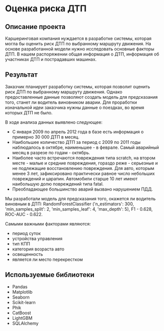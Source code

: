# Оценка риска ДТП

## Описание проекта

Каршеринговая компания нуждается в разработке системы, которая могла бы оценить риск ДТП по выбранному маршруту движения. На основе разработанной модели нужно исследовать основные факторы ДТП. В нашем распоряжении общая информация о ДТП, информация об участниках ДТП и пострадавших машинах.

## Результат

Заказчик планирует разработку системы, которая позволит оценить риск ДТП по выбранному маршруту движения. Однако предоставленные данные позволяют создать модель для предсказания того, станет ли водитель виновником аварии. Для проработки изначальной идеи заказчика нужны данные о поездках, во время которых ДТП не было. 

В ходе анализа данных выявлено следующее:
- С января 2009 по апрель 2012 года в базе есть информация о примерно 30 000 ДТП в месяц. 
- Наибольшее количество ДТП за период с 2009 по 2011 годы наблюдалось в октябре, наименьшее - в феврале. Самый аварийный месяц в разрезе по годам - октябрь.
- Наиболее часто встречаются повреждения типа scratch, на втором месте - малые и средние повреждения, гораздо реже - серьезные и не подлежащие восстановлению повреждения. Для авто, которым менее 3 лет, зафиксировано практически равное число небольших повреждений и царапин. Автомобили старше 10 лет имеют наибольшую долю повреждений типа fatal. 
- Преобладающее большинство аварий вызвано нарушением ПДД. 

Мы разработали модель для предсказания того, окажется ли водитель виновным в ДТП: 
RandomForestClassifier ('n_estimators': 300, 'min_samples_split': 2, 'min_samples_leaf': 4, 'max_depth': 5), F1 - 0.628, ROC-AUC - 0.622. 

Самыми важными факторами являются:
- период суток
- устройства управления
- тип КПП
- категория возраста авто
- освещенность
- является ли место перекрестком

## Используемые библиотеки

- Pandas
- Matplotlib
- Seaborn
- Scikit-learn
- Phik
- CatBoost
- LightGBM
- SQLAlchemy